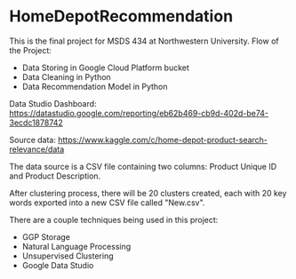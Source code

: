 # HomeDepotRecommendation
This is the final project for MSDS 434 at Northwestern University. 
Flow of the Project:
- Data Storing in Google Cloud Platform bucket
- Data Cleaning in Python
- Data Recommendation Model in Python

Data Studio Dashboard: https://datastudio.google.com/reporting/eb62b469-cb9d-402d-be74-3ecdc1878742

Source data: https://www.kaggle.com/c/home-depot-product-search-relevance/data

The data source is a CSV file containing two columns: Product Unique ID and Product Description. 

After clustering process, there will be 20 clusters created, each with 20 key words exported into a new CSV file called "New.csv".  

There are a couple techniques being used in this project: 
- GGP Storage 
- Natural Language Processing
- Unsupervised Clustering
- Google Data Studio
